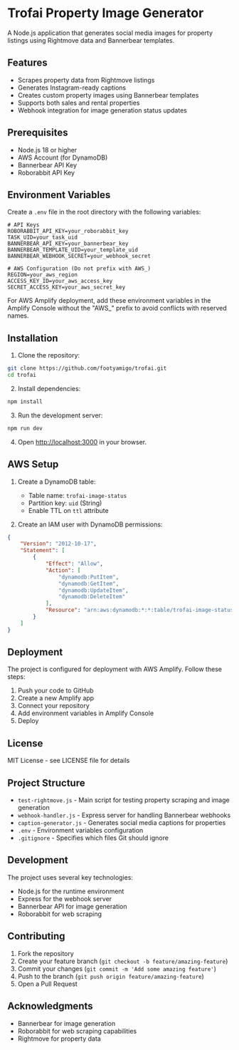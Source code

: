 # Trofai Property Image Generator

A Node.js application that generates social media images for property listings using Rightmove data and Bannerbear templates.

## Features

- Scrapes property data from Rightmove listings
- Generates Instagram-ready captions
- Creates custom property images using Bannerbear templates
- Supports both sales and rental properties
- Webhook integration for image generation status updates

## Prerequisites

- Node.js 18 or higher
- AWS Account (for DynamoDB)
- Bannerbear API Key
- Roborabbit API Key

## Environment Variables

Create a `.env` file in the root directory with the following variables:

```env
# API Keys
ROBORABBIT_API_KEY=your_roborabbit_key
TASK_UID=your_task_uid
BANNERBEAR_API_KEY=your_bannerbear_key
BANNERBEAR_TEMPLATE_UID=your_template_uid
BANNERBEAR_WEBHOOK_SECRET=your_webhook_secret

# AWS Configuration (Do not prefix with AWS_)
REGION=your_aws_region
ACCESS_KEY_ID=your_aws_access_key
SECRET_ACCESS_KEY=your_aws_secret_key
```

For AWS Amplify deployment, add these environment variables in the Amplify Console without the "AWS_" prefix to avoid conflicts with reserved names.

## Installation

1. Clone the repository:
```bash
git clone https://github.com/footyamigo/trofai.git
cd trofai
```

2. Install dependencies:
```bash
npm install
```

3. Run the development server:
```bash
npm run dev
```

4. Open [http://localhost:3000](http://localhost:3000) in your browser.

## AWS Setup

1. Create a DynamoDB table:
   - Table name: `trofai-image-status`
   - Partition key: `uid` (String)
   - Enable TTL on `ttl` attribute

2. Create an IAM user with DynamoDB permissions:
```json
{
    "Version": "2012-10-17",
    "Statement": [
        {
            "Effect": "Allow",
            "Action": [
                "dynamodb:PutItem",
                "dynamodb:GetItem",
                "dynamodb:UpdateItem",
                "dynamodb:DeleteItem"
            ],
            "Resource": "arn:aws:dynamodb:*:*:table/trofai-image-status"
        }
    ]
}
```

## Deployment

The project is configured for deployment with AWS Amplify. Follow these steps:

1. Push your code to GitHub
2. Create a new Amplify app
3. Connect your repository
4. Add environment variables in Amplify Console
5. Deploy

## License

MIT License - see LICENSE file for details

## Project Structure

- `test-rightmove.js` - Main script for testing property scraping and image generation
- `webhook-handler.js` - Express server for handling Bannerbear webhooks
- `caption-generator.js` - Generates social media captions for properties
- `.env` - Environment variables configuration
- `.gitignore` - Specifies which files Git should ignore

## Development

The project uses several key technologies:
- Node.js for the runtime environment
- Express for the webhook server
- Bannerbear API for image generation
- Roborabbit for web scraping

## Contributing

1. Fork the repository
2. Create your feature branch (`git checkout -b feature/amazing-feature`)
3. Commit your changes (`git commit -m 'Add some amazing feature'`)
4. Push to the branch (`git push origin feature/amazing-feature`)
5. Open a Pull Request

## Acknowledgments

- Bannerbear for image generation
- Roborabbit for web scraping capabilities
- Rightmove for property data 